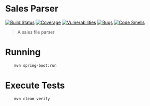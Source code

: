 # Sales Parser

[![Build Status](https://travis-ci.org/robsonbittencourt/sales-parser.svg?branch=master)](https://travis-ci.org/robsonbittencourt/sales-parser) [![Coverage](https://sonarcloud.io/api/project_badges/measure?project=com.github.robsonbittencourt%3Asales-parser&metric=coverage)](https://sonarcloud.io/component_measures/metric/coverage/list?id=com.github.robsonbittencourt%3Asales-parser) [![Vulnerabilities](https://sonarcloud.io/api/project_badges/measure?project=com.github.robsonbittencourt%3Asales-parser&metric=vulnerabilities)](https://sonarcloud.io/project/issues?id=com.github.robsonbittencourt%3Asales-parser&resolved=false&types=VULNERABILITY) [![Bugs](https://sonarcloud.io/api/project_badges/measure?project=com.github.robsonbittencourt%3Asales-parser&metric=bugs)](https://sonarcloud.io/project/issues?id=com.github.robsonbittencourt%3Asales-parser&resolved=false&types=BUG) [![Code Smells](https://sonarcloud.io/api/project_badges/measure?project=com.github.robsonbittencourt%3Asales-parser&metric=code_smells)](https://sonarcloud.io/project/issues?id=com.github.robsonbittencourt%3Asales-parser&resolved=false&types=CODE_SMELL)

> A sales file parser

# Running

```bash
    mvn spring-boot:run
```

# Execute Tests

```bash
    mvn clean verify
```